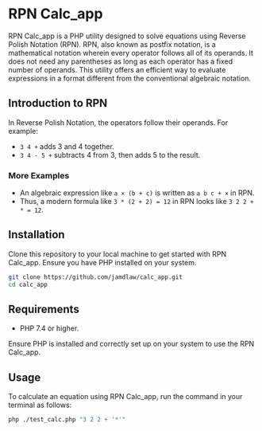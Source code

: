 # RPN Calc_app

RPN Calc_app is a PHP utility designed to solve equations using Reverse Polish Notation (RPN). RPN, also known as postfix notation, is a mathematical notation wherein every operator follows all of its operands. It does not need any parentheses as long as each operator has a fixed number of operands. This utility offers an efficient way to evaluate expressions in a format different from the conventional algebraic notation.

## Introduction to RPN

In Reverse Polish Notation, the operators follow their operands. For example:

- `3 4 +` adds 3 and 4 together.
- `3 4 - 5 +` subtracts 4 from 3, then adds 5 to the result.

### More Examples

- An algebraic expression like `a × (b + c)` is written as `a b c + ×` in RPN.
- Thus, a modern formula like `3 * (2 + 2) = 12` in RPN looks like `3 2 2 + * = 12`.

## Installation

Clone this repository to your local machine to get started with RPN Calc_app. Ensure you have PHP installed on your system.

```bash
git clone https://github.com/jamdlaw/calc_app.git
cd calc_app
```

## Requirements

- PHP 7.4 or higher.

Ensure PHP is installed and correctly set up on your system to use the RPN Calc_app.

## Usage

To calculate an equation using RPN Calc_app, run the command in your terminal as follows:

```bash
php ./test_calc.php "3 2 2 + '*'"
